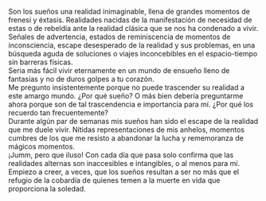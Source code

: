 <!--
.. title: Sueños
.. slug: suenos
.. date: 2011-01-03 12:22:41 UTC-05:00
.. tags: Escritos,Literatura
.. category: Migración/La Flecha Temporal
.. link:
.. description:
.. type: text
.. author: Edward Villegas Pulgarin
-->

Son los sueños una realidad inimaginable, llena de grandes momentos de frenesí y éxtasis. Realidades nacidas de la manifestación de necesidad de estas o de rebeldía ante la realidad clásica que se nos ha condenado a vivir. Señales de advertencia, estados de reminiscencia de momentos de inconsciencia, escape desesperado de la realidad y sus problemas, en una búsqueda aguda de soluciones o viajes inconcebibles en el espacio-tiempo sin barreras físicas.  
Seria más fácil vivir eternamente en un mundo de ensueño lleno de fantasías y no de duros golpes a tu corazón.  
Me pregunto insistentemente porque no puede trascender su realidad a este amargo mundo. ¿Por qué sueño? O más bien debería preguntarme ahora porque son de tal trascendencia e importancia para mí. ¿Por qué los recuerdo tan frecuentemente?  
Durante algún par de semanas mis sueños han sido el escape de la realidad que me duele vivir. Nítidas representaciones de mis anhelos, momentos cumbres de los que me resisto a abandonar la lucha y rememoranza de mágicos momentos.  
¡Jumm, pero que iluso! Con cada día que pasa solo confirma que las realidades alternas son inaccesibles e intangibles, o al menos para mí.
Empiezo a creer, a veces, que los sueños resultan a ser no más que el refugio de la cobardía de quienes temen a la muerte en vida que proporciona la soledad.
